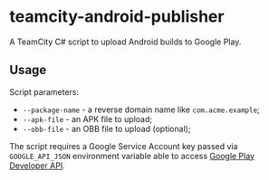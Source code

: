 # teamcity-android-publisher
A TeamCity C# script to upload Android builds to Google Play.

## Usage

Script parameters:
* `--package-name` - a reverse domain name like `com.acme.example`;
* `--apk-file` - an APK file to upload;
* `--obb-file` - an OBB file to upload (optional);

The script requires a Google Service Account key passed via `GOOGLE_API_JSON` environment variable able to access [Google Play Developer API](https://developers.google.com/android-publisher).
